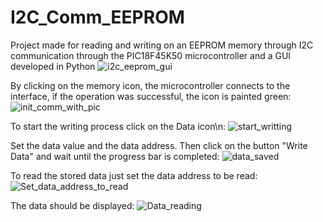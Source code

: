 # I2C_Comm_EEPROM

Project made for reading and writing on an EEPROM memory through I2C communication through the PIC18F45K50 microcontroller and a GUI  developed in Python
![i2c_eeprom_gui](https://user-images.githubusercontent.com/91303136/231664657-6685d7d9-f600-4dee-9c7f-2120ec0b984b.jpg)

By clicking on the memory icon, the microcontroller connects to the interface, if the operation was successful, the icon is painted green:
![init_comm_with_pic](https://user-images.githubusercontent.com/91303136/231665353-b3f5cc53-864f-4c17-850c-a500a5e3aab9.jpg)

To start the writing process click on the Data icon\n:
![start_writting](https://user-images.githubusercontent.com/91303136/231665803-ee1a1a4c-fc96-4e82-b210-20f2025bb3f8.jpg)

Set the data value and the data address. Then click on the button "Write Data" and wait until the progress bar is completed:
![data_saved](https://user-images.githubusercontent.com/91303136/231666102-92a73ebd-33fe-4ebc-a572-f9a0983904c9.jpg)

To read the stored data just set the data address to be read:
![Set_data_address_to_read](https://user-images.githubusercontent.com/91303136/231666578-a3d3e109-1b14-467d-bfe5-f3b4b825dcfc.jpg)

The data should be displayed:
![Data_reading](https://user-images.githubusercontent.com/91303136/231666792-696fb4cd-4b41-4d9c-9ec8-cfde660e7be9.jpg)
